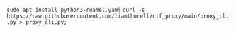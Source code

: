 `sudo apt install python3-ruamel.yaml`
`curl -s https://raw.githubusercontent.com/liamthorell/ctf_proxy/main/proxy_cli.py > proxy_cli.py;`